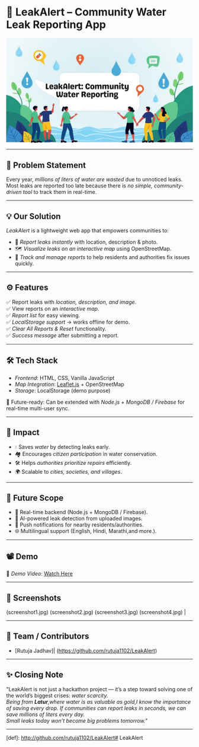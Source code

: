# 🚰 LeakAlert – Community Water Leak Reporting App  

![LeakAlert Banner](assets/Banner%20-%20LeakAlert%20Community%20Water%20Reporting.png)  

---

## 📌 Problem Statement  
Every year, *millions of liters of water are wasted* due to unnoticed leaks.  
Most leaks are reported too late because there is *no simple, community-driven tool* to track them in real-time.  

---

## 💡 Our Solution  
*LeakAlert* is a lightweight web app that empowers communities to:  
- 📍 *Report leaks instantly* with location, description & photo.  
- 🗺 *Visualize leaks on an interactive map* using OpenStreetMap.  
- 📝 *Track and manage reports* to help residents and authorities fix issues quickly.  

---

## ⚙ Features  
✅ Report leaks with *location, description, and image*.  
✅ View reports on an *interactive map*.  
✅ *Report list* for easy viewing.  
✅ *LocalStorage support* → works offline for demo.  
✅ *Clear All Reports & Reset* functionality.  
✅ *Success message* after submitting a report.  

---

## 🛠 Tech Stack  
- *Frontend*: HTML, CSS, Vanilla JavaScript  
- *Map Integration*: [Leaflet.js](https://leafletjs.com/) + OpenStreetMap  
- *Storage*: LocalStorage (demo purpose)  

🚀 Future-ready: Can be extended with *Node.js + MongoDB / Firebase* for real-time multi-user sync.  

---

## 🎯 Impact  
- 💧 Saves *water* by detecting leaks early.  
- 🏘 Encourages *citizen participation* in water conservation.  
- 🛠 Helps *authorities prioritize repairs* efficiently.  
- 🌍 Scalable to *cities, societies, and villages*.  

---

## 🚀 Future Scope  
- 🔄 Real-time backend (Node.js + MongoDB / Firebase).  
- 🤖 AI-powered leak detection from uploaded images.  
- 🔔 Push notifications for nearby residents/authorities.  
- 🌐 Multilingual support (English, Hindi, Marathi,and more.).  

---

## 📽 Demo   
🎥 *Demo Video*: [Watch Here](assets/demo.mp4)  

---

## 📸 Screenshots  

  
(screenshot1.jpg) 
(screenshot2.jpg) 
(screenshot3.jpg) 
(screenshot4.jpg) |

---

## 👥 Team / Contributors  
- [Rutuja Jadhav]| (https://github.com/rutuja1102/LeakAlert) 

---

## ✨ Closing Note  
"LeakAlert is not just a hackathon project — it’s a step toward solving one of the world’s biggest crises: **water scarcity*.  
Being from **Latur**,where water is as valuable as gold,I know the importance of saving every drop.
If communities can report leaks in seconds, we can save millions of liters every day.  
Small leaks today won’t become big problems tomorrow."*  

---

[def]: http://github.com/rutuja1102/LeakAlert# LeakAlert

